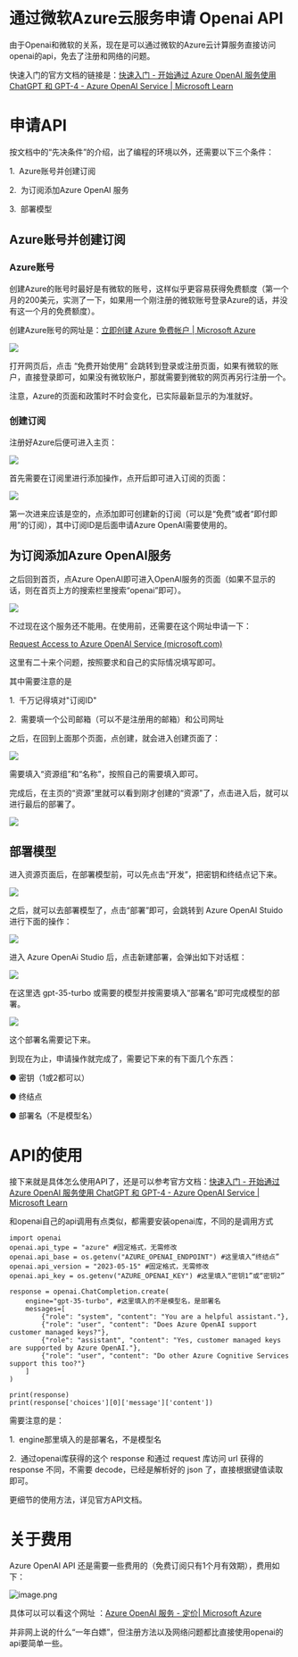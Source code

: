 # 通过微软Azure云服务申请 Openai API

由于Openai和微软的关系，现在是可以通过微软的Azure云计算服务直接访问openai的api，免去了注册和网络的问题。

快速入门的官方文档的链接是：[快速入门 - 开始通过 Azure OpenAI 服务使用 ChatGPT 和 GPT-4 - Azure OpenAI Service | Microsoft Learn](https://learn.microsoft.com/zh-cn/azure/cognitive-services/openai/chatgpt-quickstart?pivots=programming-language-python)

# 申请API

按文档中的“先决条件”的介绍，出了编程的环境以外，还需要以下三个条件：

1.  Azure账号并创建订阅

2.  为订阅添加Azure OpenAI 服务

3.  部署模型

## Azure账号并创建订阅

### Azure账号

创建Azure的账号时最好是有微软的账号，这样似乎更容易获得免费额度（第一个月的200美元，实测了一下，如果用一个刚注册的微软账号登录Azure的话，并没有这一个月的免费额度）。

创建Azure账号的网址是：[立即创建 Azure 免费帐户 | Microsoft Azure](https://azure.microsoft.com/zh-cn/free/)

![](https://wdcdn.qpic.cn/MTY4ODg1Mjk4NzI5NTU1NQ_944786_iH6AECuZ_tY0EaBd_1685327219?w=1327\&h=695\&type=image/png)

打开网页后，点击 “免费开始使用” 会跳转到登录或注册页面，如果有微软的账户，直接登录即可，如果没有微软账户，那就需要到微软的网页再另行注册一个。

注意，Azure的页面和政策时不时会变化，已实际最新显示的为准就好。

### 创建订阅

注册好Azure后便可进入主页：

![](https://wdcdn.qpic.cn/MTY4ODg1Mjk4NzI5NTU1NQ_444847_tk-9S-pxOYuaLs_K_1685327675?w=1865\&h=969\&type=image/png)

首先需要在订阅里进行添加操作，点开后即可进入订阅的页面：

![](https://wdcdn.qpic.cn/MTY4ODg1Mjk4NzI5NTU1NQ_612820_z_1AlaEgnJR-rUl0_1685327892?w=1865\&h=969\&type=image/png)

第一次进来应该是空的，点添加即可创建新的订阅（可以是“免费”或者“即付即用”的订阅），其中订阅ID是后面申请Azure OpenAI需要使用的。

## 为订阅添加Azure OpenAI服务

之后回到首页，点Azure OpenAI即可进入OpenAI服务的页面（如果不显示的话，则在首页上方的搜索栏里搜索“openai”即可）。

![](https://wdcdn.qpic.cn/MTY4ODg1Mjk4NzI5NTU1NQ_269759_nExkGcPC0EuAR5cp_1685328130?w=1865\&h=969\&type=image/png)

不过现在这个服务还不能用。在使用前，还需要在这个网址申请一下：

[Request Access to Azure OpenAI Service (microsoft.com)](https://customervoice.microsoft.com/Pages/ResponsePage.aspx?id=v4j5cvGGr0GRqy180BHbR7en2Ais5pxKtso_Pz4b1_xUOFA5Qk1UWDRBMjg0WFhPMkIzTzhKQ1dWNyQlQCN0PWcu)

这里有二十来个问题，按照要求和自己的实际情况填写即可。

其中需要注意的是

1.  千万记得填对"订阅ID"

2.  需要填一个公司邮箱（可以不是注册用的邮箱）和公司网址

之后，在回到上面那个页面，点创建，就会进入创建页面了：

![](https://wdcdn.qpic.cn/MTY4ODg1Mjk4NzI5NTU1NQ_72708_9d9JYhylPVz3dFWL_1685328372?w=824\&h=590\&type=image/png)

需要填入“资源组”和“名称”，按照自己的需要填入即可。

完成后，在主页的“资源”里就可以看到刚才创建的“资源”了，点击进入后，就可以进行最后的部署了。

![](https://wdcdn.qpic.cn/MTY4ODg1Mjk4NzI5NTU1NQ_871541_CGCnbgtV9Uk1Jccy_1685329861?w=1217\&h=628\&type=image/png)

## 部署模型

进入资源页面后，在部署模型前，可以先点击“开发”，把密钥和终结点记下来。

![](https://wdcdn.qpic.cn/MTY4ODg1Mjk4NzI5NTU1NQ_852567_dxCZOrkMlWDSLH0d_1685330736?w=856\&h=568\&type=image/png)

之后，就可以去部署模型了，点击“部署”即可，会跳转到 Azure OpenAI Stuido 进行下面的操作：

![](https://wdcdn.qpic.cn/MTY4ODg1Mjk4NzI5NTU1NQ_169225_uWs1gMhpNbnwW4h2_1685329901?w=1865\&h=969\&type=image/png)

进入 Azure OpenAi Studio 后，点击新建部署，会弹出如下对话框：

![](https://wdcdn.qpic.cn/MTY4ODg1Mjk4NzI5NTU1NQ_391255_iXUSZAzoud5qlxjJ_1685330224?w=656\&h=641\&type=image/png)

在这里选 gpt-35-turbo 或需要的模型并按需要填入“部署名”即可完成模型的部署。

![](https://wdcdn.qpic.cn/MTY4ODg1Mjk4NzI5NTU1NQ_724099_vBaHcUilsm1EtPgK_1685330396?w=1869\&h=482\&type=image/png)

这个部署名需要记下来。

到现在为止，申请操作就完成了，需要记下来的有下面几个东西：

● 密钥（1或2都可以）

● 终结点

● 部署名（不是模型名）

# API的使用

接下来就是具体怎么使用API了，还是可以参考官方文档：[快速入门 - 开始通过 Azure OpenAI 服务使用 ChatGPT 和 GPT-4 - Azure OpenAI Service | Microsoft Learn](https://learn.microsoft.com/zh-cn/azure/cognitive-services/openai/chatgpt-quickstart?pivots=programming-language-python)

和openai自己的api调用有点类似，都需要安装openai库，不同的是调用方式

```
import openai
openai.api_type = "azure" #固定格式，无需修改
openai.api_base = os.getenv("AZURE_OPENAI_ENDPOINT") #这里填入“终结点”
openai.api_version = "2023-05-15" #固定格式，无需修改
openai.api_key = os.getenv("AZURE_OPENAI_KEY") #这里填入“密钥1”或“密钥2”

response = openai.ChatCompletion.create(
    engine="gpt-35-turbo", #这里填入的不是模型名，是部署名
    messages=[
        {"role": "system", "content": "You are a helpful assistant."},
        {"role": "user", "content": "Does Azure OpenAI support customer managed keys?"},
        {"role": "assistant", "content": "Yes, customer managed keys are supported by Azure OpenAI."},
        {"role": "user", "content": "Do other Azure Cognitive Services support this too?"}
    ]
)

print(response)
print(response['choices'][0]['message']['content'])

```

需要注意的是：

1.  engine那里填入的是部署名，不是模型名

2.  通过openai库获得的这个 response 和通过 request 库访问 url 获得的 response 不同，不需要 decode，已经是解析好的 json 了，直接根据键值读取即可。

更细节的使用方法，详见官方API文档。

# 关于费用

Azure OpenAI API 还是需要一些费用的（免费订阅只有1个月有效期），费用如下：

![image.png](https://note.youdao.com/yws/res/18095/WEBRESOURCEeba0ab6d3127b79e143ef2d5627c0e44)

具体可以可以看这个网址 ：[Azure OpenAI 服务 - 定价| Microsoft Azure](https://azure.microsoft.com/zh-cn/pricing/details/cognitive-services/openai-service/?cdn=disable)

并非网上说的什么“一年白嫖”，但注册方法以及网络问题都比直接使用openai的api要简单一些。
